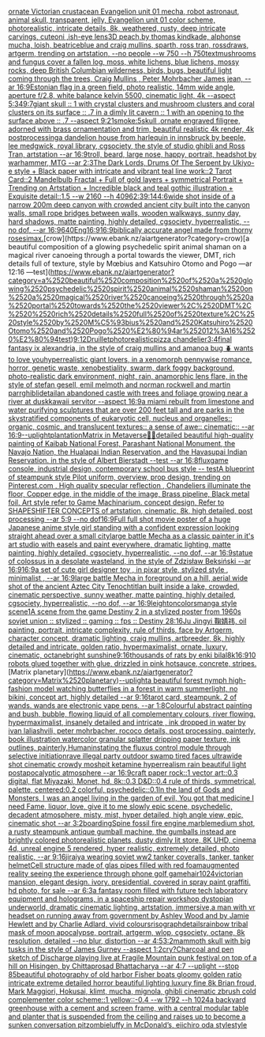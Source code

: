 [ornate Victorian crustacean Evangelion unit 01 mecha, robot astronaut, animal skull, transparent, jelly, Evangelion unit 01 color scheme, photorealistic, intricate details, 8k, weathered, rusty, deep intricate carvings, cute](https://www.ebank.nz/aiartgenerator?category=ornate%2520Victorian%2520crustacean%2520Evangelion%2520unit%252001%2520mecha%2C%2520robot%2520astronaut%2C%2520animal%2520skull%2C%2520transparent%2C%2520jelly%2C%2520Evangelion%2520unit%252001%2520color%2520scheme%2C%2520photorealistic%2C%2520intricate%2520details%2C%25208k%2C%2520weathered%2C%2520rusty%2C%2520deep%2520intricate%2520carvings%2C%2520cute)[oni ,ish-eye lens](https://www.ebank.nz/aiartgenerator?category=oni%2520%2Cish-eye%2520lens)[3D peach,by thomas kindkade, alphonse mucha, loish, beatriceblue and craig mullins, sparth, ross tran, rossdraws, artgerm, trending on artstation, --no people --w 750 --h 750](https://www.ebank.nz/aiartgenerator?category=3D%2520peach%2Cby%2520thomas%2520kindkade%2C%2520alphonse%2520mucha%2C%2520loish%2C%2520beatriceblue%2520and%2520craig%2520mullins%2C%2520sparth%2C%2520ross%2520tran%2C%2520rossdraws%2C%2520artgerm%2C%2520trending%2520on%2520artstation%2C%2520--no%2520people%2520--w%2520750%2520--h%2520750)[text](https://www.ebank.nz/aiartgenerator?category=text)[mushrooms and fungus cover a fallen log, moss, white lichens,  blue lichens,  mossy rocks, deep British Columbian wilderness, birds, bugs, beautiful light coming through the trees, Craig Mullins  , Peter Mohrbacher  James jean,  --ar 16:9](https://www.ebank.nz/aiartgenerator?category=mushrooms%2520and%2520fungus%2520cover%2520a%2520fallen%2520log%2C%2520moss%2C%2520white%2520lichens%2C%2520%2520blue%2520lichens%2C%2520%2520mossy%2520rocks%2C%2520deep%2520British%2520Columbian%2520wilderness%2C%2520birds%2C%2520bugs%2C%2520beautiful%2520light%2520coming%2520through%2520the%2520trees%2C%2520Craig%2520Mullins%2520%2520%2C%2520Peter%2520Mohrbacher%2520%2520James%2520jean%2C%2520%2520--ar%252016%3A9)[Estonian flag in a green field, photo realistic, 14mm wide angle, aperture f/2.8, white balance kelvin 5500, cinematic light, 4k --aspect 5:3](https://www.ebank.nz/aiartgenerator?category=Estonian%2520flag%2520in%2520a%2520green%2520field%2C%2520photo%2520realistic%2C%252014mm%2520wide%2520angle%2C%2520aperture%2520f/2.8%2C%2520white%2520balance%2520kelvin%25205500%2C%2520cinematic%2520light%2C%25204k%2520--aspect%25205%3A3)[49:7](https://www.ebank.nz/aiartgenerator?category=49%3A7)[giant skull :: 1 with crystal clusters and mushroom clusters and coral clusters on its surface :: .7 in a dimly lit cavern :: 1 with an opening to the surface above :: .7 --aspect 9:21](https://www.ebank.nz/aiartgenerator?category=giant%2520skull%2520%3A%3A%25201%2520with%2520crystal%2520clusters%2520and%2520mushroom%2520clusters%2520and%2520coral%2520clusters%2520on%2520its%2520surface%2520%3A%3A%2520.7%2520in%2520a%2520dimly%2520lit%2520cavern%2520%3A%3A%25201%2520with%2520an%2520opening%2520to%2520the%2520surface%2520above%2520%3A%3A%2520.7%2520--aspect%25209%3A21)[smoke:5](https://www.ebank.nz/aiartgenerator?category=smoke%3A5)[skull ,ornate engraved filigree, adorned with brass ornamentation and trim, beautiful realistic 4k render, 4k postprocessing](https://www.ebank.nz/aiartgenerator?category=skull%2520%2Cornate%2520engraved%2520filigree%2C%2520adorned%2520with%2520brass%2520ornamentation%2520and%2520trim%2C%2520beautiful%2520realistic%25204k%2520render%2C%25204k%2520postprocessing)[a dandelion house from harlequin in innsbruck by beeple, lee medgwick, royal library, cgsociety, the style of studio ghibli and Ross Tran, artstation --ar 16:9](https://www.ebank.nz/aiartgenerator?category=a%2520dandelion%2520house%2520from%2520harlequin%2520in%2520innsbruck%2520by%2520beeple%2C%2520lee%2520medgwick%2C%2520royal%2520library%2C%2520cgsociety%2C%2520the%2520style%2520of%2520studio%2520ghibli%2520and%2520Ross%2520Tran%2C%2520artstation%2520--ar%252016%3A9)[troll, beard, large nose, happy, portrait, headshot by warhammer, MTG --ar 2:3](https://www.ebank.nz/aiartgenerator?category=troll%2C%2520beard%2C%2520large%2520nose%2C%2520happy%2C%2520portrait%2C%2520headshot%2520by%2520warhammer%2C%2520MTG%2520--ar%25202%3A3)[The Dark Lords, Drums Of The Serpent by Ukiyo-e style + Black paper with intricate and vibrant teal line work::2 Tarot Card::2 Mandelbulb Fractal + Full of gold layers + symmetrical Portrait + Trending on Artstation + Incredible black and teal gothic illustration + Exquisite detail::1.5  --w 2160 --h 4096](https://www.ebank.nz/aiartgenerator?category=The%2520Dark%2520Lords%2C%2520Drums%2520Of%2520The%2520Serpent%2520by%2520Ukiyo-e%2520style%2520%2B%2520Black%2520paper%2520with%2520intricate%2520and%2520vibrant%2520teal%2520line%2520work%3A%3A2%2520Tarot%2520Card%3A%3A2%2520Mandelbulb%2520Fractal%2520%2B%2520Full%2520of%2520gold%2520layers%2520%2B%2520symmetrical%2520Portrait%2520%2B%2520Trending%2520on%2520Artstation%2520%2B%2520Incredible%2520black%2520and%2520teal%2520gothic%2520illustration%2520%2B%2520Exquisite%2520detail%3A%3A1.5%2520%2520--w%25202160%2520--h%25204096)[2:3](https://www.ebank.nz/aiartgenerator?category=2%3A3)[9:14](https://www.ebank.nz/aiartgenerator?category=9%3A14)[4:6](https://www.ebank.nz/aiartgenerator?category=4%3A6)[wide shot inside of a narrow 200m deep canyon with crowded ancient city built into the canyon walls, small rope bridges between walls, wooden walkways, sunny day, hard shadows, matte painting, highly detailed, cgsociety, hyperrealistic, --no dof, --ar 16:9](https://www.ebank.nz/aiartgenerator?category=wide%2520shot%2520inside%2520of%2520a%2520narrow%2520200m%2520deep%2520canyon%2520with%2520crowded%2520ancient%2520city%2520built%2520into%2520the%2520canyon%2520walls%2C%2520small%2520rope%2520bridges%2520between%2520walls%2C%2520wooden%2520walkways%2C%2520sunny%2520day%2C%2520hard%2520shadows%2C%2520matte%2520painting%2C%2520highly%2520detailed%2C%2520cgsociety%2C%2520hyperrealistic%2C%2520--no%2520dof%2C%2520--ar%252016%3A9)[640](https://www.ebank.nz/aiartgenerator?category=640)[Eng](https://www.ebank.nz/aiartgenerator?category=Eng)[16:9](https://www.ebank.nz/aiartgenerator?category=16%3A9)[16:9](https://www.ebank.nz/aiartgenerator?category=16%3A9)[biblically accurate angel made from thorny roses](https://www.ebank.nz/aiartgenerator?category=biblically%2520accurate%2520angel%2520made%2520from%2520thorny%2520roses)[imax.](https://www.ebank.nz/aiartgenerator?category=imax.)[crow](https://www.ebank.nz/aiartgenerator?category=crow)[a beautiful composition of a glowing psychedelic spirit animal shaman on a magical river canoeing through a portal towards the viewer, DMT,  rich details full of texture, style by Mœbius and Katsuhiro Otomo and Pogo —ar 12:16 —test](https://www.ebank.nz/aiartgenerator?category=a%2520beautiful%2520composition%2520of%2520a%2520glowing%2520psychedelic%2520spirit%2520animal%2520shaman%2520on%2520a%2520magical%2520river%2520canoeing%2520through%2520a%2520portal%2520towards%2520the%2520viewer%2C%2520DMT%2C%2520%2520rich%2520details%2520full%2520of%2520texture%2C%2520style%2520by%2520M%C5%93bius%2520and%2520Katsuhiro%2520Otomo%2520and%2520Pogo%2520%E2%80%94ar%252012%3A16%2520%E2%80%94test)[9:12](https://www.ebank.nz/aiartgenerator?category=9%3A12)[Druillet](https://www.ebank.nz/aiartgenerator?category=Druillet)[photorealistic](https://www.ebank.nz/aiartgenerator?category=photorealistic)[pizza chandelier](https://www.ebank.nz/aiartgenerator?category=pizza%2520chandelier)[3:4](https://www.ebank.nz/aiartgenerator?category=3%3A4)[final fantasy ix alexandria, in the style of craig mullins and amano](https://www.ebank.nz/aiartgenerator?category=final%2520fantasy%2520ix%2520alexandria%2C%2520in%2520the%2520style%2520of%2520craig%2520mullins%2520and%2520amano)[a bug 🪲 wants to love you](https://www.ebank.nz/aiartgenerator?category=a%2520bug%2520%F0%9F%AA%B2%2520wants%2520to%2520love%2520you)[hyperrealistic giant lovers, in a xenomorph pennywise romance, horror, genetic waste, xenobestiality, swarm, dark foggy background, photo-realistic dark environment, night, rain, anamorphic lens flare, in the style of stefan gesell, emil melmoth and norman rockwell and martin parr](https://www.ebank.nz/aiartgenerator?category=hyperrealistic%2520giant%2520lovers%2C%2520in%2520a%2520xenomorph%2520pennywise%2520romance%2C%2520horror%2C%2520genetic%2520waste%2C%2520xenobestiality%2C%2520swarm%2C%2520dark%2520foggy%2520background%2C%2520photo-realistic%2520dark%2520environment%2C%2520night%2C%2520rain%2C%2520anamorphic%2520lens%2520flare%2C%2520in%2520the%2520style%2520of%2520stefan%2520gesell%2C%2520emil%2520melmoth%2520and%2520norman%2520rockwell%2520and%2520martin%2520parr)[ghibli](https://www.ebank.nz/aiartgenerator?category=ghibli)[detail](https://www.ebank.nz/aiartgenerator?category=detail)[an abandoned castle with trees and foliage growing near a river at dusk](https://www.ebank.nz/aiartgenerator?category=an%2520abandoned%2520castle%2520with%2520trees%2520and%2520foliage%2520growing%2520near%2520a%2520river%2520at%2520dusk)[kawaii servitor --aspect 16:9](https://www.ebank.nz/aiartgenerator?category=kawaii%2520servitor%2520--aspect%252016%3A9)[a miami rebuilt from limestone and water purifying sculptures that are over 200 feet tall and are parks in the sky](https://www.ebank.nz/aiartgenerator?category=a%2520miami%2520rebuilt%2520from%2520limestone%2520and%2520water%2520purifying%2520sculptures%2520that%2520are%2520over%2520200%2520feet%2520tall%2520and%2520are%2520parks%2520in%2520the%2520sky)[stratified components of eukaryotic cell, nucleus and organelles:: organic, cosmic, and translucent textures:: a sense of awe:: cinematic:: --ar 16:9](https://www.ebank.nz/aiartgenerator?category=stratified%2520components%2520of%2520eukaryotic%2520cell%2C%2520nucleus%2520and%2520organelles%3A%3A%2520organic%2C%2520cosmic%2C%2520and%2520translucent%2520textures%3A%3A%2520a%2520sense%2520of%2520awe%3A%3A%2520cinematic%3A%3A%2520--ar%252016%3A9)[--uplight](https://www.ebank.nz/aiartgenerator?category=--uplight)[plantation](https://www.ebank.nz/aiartgenerator?category=plantation)[Matrix in Metaverse](https://www.ebank.nz/aiartgenerator?category=Matrix%2520in%2520Metaverse)[🎃😸](https://www.ebank.nz/aiartgenerator?category=%F0%9F%8E%83%F0%9F%98%B8)[detailed beautiful high-quality painting of Kaibab National Forest, Parashant National Monument, the Navajo Nation, the Hualapai Indian Reservation, and the Havasupai Indian Reservation. in the style of Albert Bierstadt --test --ar 16:8](https://www.ebank.nz/aiartgenerator?category=detailed%2520beautiful%2520high-quality%2520painting%2520of%2520Kaibab%2520National%2520Forest%2C%2520Parashant%2520National%2520Monument%2C%2520the%2520Navajo%2520Nation%2C%2520the%2520Hualapai%2520Indian%2520Reservation%2C%2520and%2520the%2520Havasupai%2520Indian%2520Reservation.%2520in%2520the%2520style%2520of%2520Albert%2520Bierstadt%2520--test%2520--ar%252016%3A8)[flux](https://www.ebank.nz/aiartgenerator?category=flux)[game console, industrial design, contemporary school bus style -- test](https://www.ebank.nz/aiartgenerator?category=game%2520console%2C%2520industrial%2520design%2C%2520contemporary%2520school%2520bus%2520style%2520--%2520test)[A blueprint of steampunk style Pilot uniform,  overview, prop design,  trending on Pinterest.com  , High quality specular reflection ,  Chandeliers illuminate the floor, Copper  edge, in the middle of the image, Brass pipeline,  Black metal foil,  Art style refer to Game Machinarium.  concept design, Refer to SHAPESHIFTER CONCEPTS  of artstation, cinematic,  8k, high detailed,  post processing    --ar 5:9   --no dof](https://www.ebank.nz/aiartgenerator?category=A%2520blueprint%2520of%2520steampunk%2520style%2520Pilot%2520uniform%2C%2520%2520overview%2C%2520prop%2520design%2C%2520%2520trending%2520on%2520Pinterest.com%2520%2520%2C%2520High%2520quality%2520specular%2520reflection%2520%2C%2520%2520Chandeliers%2520illuminate%2520the%2520floor%2C%2520Copper%2520%2520edge%2C%2520in%2520the%2520middle%2520of%2520the%2520image%2C%2520Brass%2520pipeline%2C%2520%2520Black%2520metal%2520foil%2C%2520%2520Art%2520style%2520refer%2520to%2520Game%2520Machinarium.%2520%2520concept%2520design%2C%2520Refer%2520to%2520SHAPESHIFTER%2520CONCEPTS%2520%2520of%2520artstation%2C%2520cinematic%2C%2520%25208k%2C%2520high%2520detailed%2C%2520%2520post%2520processing%2520%2520%2520%2520--ar%25205%3A9%2520%2520%2520--no%2520dof)[16:9](https://www.ebank.nz/aiartgenerator?category=16%3A9)[Full full shot movie poster of a huge Japanese anime style girl standing with a confident expression looking straight ahead over a small city](https://www.ebank.nz/aiartgenerator?category=Full%2520full%2520shot%2520movie%2520poster%2520of%2520a%2520huge%2520Japanese%2520anime%2520style%2520girl%2520standing%2520with%2520a%2520confident%2520expression%2520looking%2520straight%2520ahead%2520over%2520a%2520small%2520city)[large battle Mecha as a classic painter in it's art studio with easels and paint everywhere, dramatic lighting, matte painting, highly detailed, cgsociety, hyperrealistic, --no dof, --ar 16:9](https://www.ebank.nz/aiartgenerator?category=large%2520battle%2520Mecha%2520as%2520a%2520classic%2520painter%2520in%2520it%27s%2520art%2520studio%2520with%2520easels%2520and%2520paint%2520everywhere%2C%2520dramatic%2520lighting%2C%2520matte%2520painting%2C%2520highly%2520detailed%2C%2520cgsociety%2C%2520hyperrealistic%2C%2520--no%2520dof%2C%2520--ar%252016%3A9)[statue of colossus in a desolate wasteland, in the style of Zdzisław Beksiński --ar 16:9](https://www.ebank.nz/aiartgenerator?category=statue%2520of%2520colossus%2520in%2520a%2520desolate%2520wasteland%2C%2520in%2520the%2520style%2520of%2520Zdzis%C5%82aw%2520Beksi%C5%84ski%2520--ar%252016%3A9)[16:9](https://www.ebank.nz/aiartgenerator?category=16%3A9)[a set of cute girl designer toy , in pixar style, stylized style , minimalist , --ar 16:9](https://www.ebank.nz/aiartgenerator?category=a%2520set%2520of%2520cute%2520girl%2520designer%2520toy%2520%2C%2520in%2520pixar%2520style%2C%2520stylized%2520style%2520%2C%2520minimalist%2520%2C%2520--ar%252016%3A9)[large battle Mecha in foreground on a hill, aerial wide shot of the ancient Aztec City Tenochtitlan built inside a lake, crowded, cinematic perspective, sunny weather, matte painting, highly detailed, cgsociety, hyperrealistic, --no dof, --ar 16:9](https://www.ebank.nz/aiartgenerator?category=large%2520battle%2520Mecha%2520in%2520foreground%2520on%2520a%2520hill%2C%2520aerial%2520wide%2520shot%2520of%2520the%2520ancient%2520Aztec%2520City%2520Tenochtitlan%2520built%2520inside%2520a%2520lake%2C%2520crowded%2C%2520cinematic%2520perspective%2C%2520sunny%2520weather%2C%2520matte%2520painting%2C%2520highly%2520detailed%2C%2520cgsociety%2C%2520hyperrealistic%2C%2520--no%2520dof%2C%2520--ar%252016%3A9)[leighton](https://www.ebank.nz/aiartgenerator?category=leighton)[colors](https://www.ebank.nz/aiartgenerator?category=colors)[manga style scene](https://www.ebank.nz/aiartgenerator?category=manga%2520style%2520scene)[1](https://www.ebank.nz/aiartgenerator?category=1)[A scene from the game Destiny 2 in a stylized poster from 1960s sovjet union :: stylized :: gaming :: fps :: Destiny 2](https://www.ebank.nz/aiartgenerator?category=A%2520scene%2520from%2520the%2520game%2520Destiny%25202%2520in%2520a%2520stylized%2520poster%2520from%25201960s%2520sovjet%2520union%2520%3A%3A%2520stylized%2520%3A%3A%2520gaming%2520%3A%3A%2520fps%2520%3A%3A%2520Destiny%25202)[8:16](https://www.ebank.nz/aiartgenerator?category=8%3A16)[Ju Jingyi 鞠婧祎, oil painting, portrait, intricate complexity, rule of thirds, face by Artgerm, character concept, dramatic lighting, craig mullins, artbreeder, 8k, highly detailed and intricate, golden ratio, hypermaximalist, ornate, luxury, cinematic, octane](https://www.ebank.nz/aiartgenerator?category=Ju%2520Jingyi%2520%E9%9E%A0%E5%A9%A7%E7%A5%8E%2C%2520oil%2520painting%2C%2520portrait%2C%2520intricate%2520complexity%2C%2520rule%2520of%2520thirds%2C%2520face%2520by%2520Artgerm%2C%2520character%2520concept%2C%2520dramatic%2520lighting%2C%2520craig%2520mullins%2C%2520artbreeder%2C%25208k%2C%2520highly%2520detailed%2520and%2520intricate%2C%2520golden%2520ratio%2C%2520hypermaximalist%2C%2520ornate%2C%2520luxury%2C%2520cinematic%2C%2520octane)[bright sunshine](https://www.ebank.nz/aiartgenerator?category=bright%2520sunshine)[9:16](https://www.ebank.nz/aiartgenerator?category=9%3A16)[thousands of rats by enki bilal](https://www.ebank.nz/aiartgenerator?category=thousands%2520of%2520rats%2520by%2520enki%2520bilal)[8k](https://www.ebank.nz/aiartgenerator?category=8k)[16:9](https://www.ebank.nz/aiartgenerator?category=16%3A9)[10 robots glued together with glue, drizzled in pink hotsauce, concrete, stripes.](https://www.ebank.nz/aiartgenerator?category=10%2520robots%2520glued%2520together%2520with%2520glue%2C%2520drizzled%2520in%2520pink%2520hotsauce%2C%2520concrete%2C%2520stripes.)[Matrix planetary](https://www.ebank.nz/aiartgenerator?category=Matrix%2520planetary)[--uplight](https://www.ebank.nz/aiartgenerator?category=--uplight)[a beautiful forest nymph high-fashion model watching butterflies in a forest in warm summerlight, no bikini, concept art, highly detailed --ar 9:16](https://www.ebank.nz/aiartgenerator?category=a%2520beautiful%2520forest%2520nymph%2520high-fashion%2520model%2520watching%2520butterflies%2520in%2520a%2520forest%2520in%2520warm%2520summerlight%2C%2520no%2520bikini%2C%2520concept%2520art%2C%2520highly%2520detailed%2520--ar%25209%3A16)[tarot card, steampunk. 2 of wands. wands are electronic vape pens. --ar 1:8](https://www.ebank.nz/aiartgenerator?category=tarot%2520card%2C%2520steampunk.%25202%2520of%2520wands.%2520wands%2520are%2520electronic%2520vape%2520pens.%2520--ar%25201%3A8)[Colourful abstract painting and bush, bubble, flowing liquid of all complementary colours, river flowing. hypermaximalist, insanely detailed and intricate , ink dropped in water by ivan laliashvili, peter mohrbacher, rococo details, post processing, painterly, book illustration watercolor granular splatter dripping paper texture, ink outlines, painterly,](https://www.ebank.nz/aiartgenerator?category=Colourful%2520abstract%2520painting%2520and%2520bush%2C%2520bubble%2C%2520flowing%2520liquid%2520of%2520all%2520complementary%2520colours%2C%2520river%2520flowing.%2520hypermaximalist%2C%2520insanely%2520detailed%2520and%2520intricate%2520%2C%2520ink%2520dropped%2520in%2520water%2520by%2520ivan%2520laliashvili%2C%2520peter%2520mohrbacher%2C%2520rococo%2520details%2C%2520post%2520processing%2C%2520painterly%2C%2520book%2520illustration%2520watercolor%2520granular%2520splatter%2520dripping%2520paper%2520texture%2C%2520ink%2520outlines%2C%2520painterly%2C)[Human](https://www.ebank.nz/aiartgenerator?category=Human)[instating the fluxus control module through selective initiation](https://www.ebank.nz/aiartgenerator?category=instating%2520the%2520fluxus%2520control%2520module%2520through%2520selective%2520initiation)[rave illegal party outdoor swamp tired faces ultrawide shot cinematic crowdy moshpit ketamine hyperrealism rain beautiful light postapocalyptic atmosphere  --ar 16:9](https://www.ebank.nz/aiartgenerator?category=rave%2520illegal%2520party%2520outdoor%2520swamp%2520tired%2520faces%2520ultrawide%2520shot%2520cinematic%2520crowdy%2520moshpit%2520ketamine%2520hyperrealism%2520rain%2520beautiful%2520light%2520postapocalyptic%2520atmosphere%2520%2520--ar%252016%3A9)[craft paper rock::1 vector art::0.3 digital, flat Miyazaki, Monet, hd, 8k::0.3 D&D::0.4 rule of thirds, symmetrical, palette, centered:0.2 colorful, psychedelic::0.1](https://www.ebank.nz/aiartgenerator?category=craft%2520paper%2520rock%3A%3A1%2520vector%2520art%3A%3A0.3%2520digital%2C%2520flat%2520Miyazaki%2C%2520Monet%2C%2520hd%2C%25208k%3A%3A0.3%2520D%26D%3A%3A0.4%2520rule%2520of%2520thirds%2C%2520symmetrical%2C%2520palette%2C%2520centered%3A0.2%2520colorful%2C%2520psychedelic%3A%3A0.1)[In the land of Gods and Monsters, I was an angel living in the garden of evil, You got that medicine I need Fame, liquor, love, give it to me slowly epic scene, psychedelic, decadent atmosphere, misty, mist, hyper detailed, high angle view, epic, cinematic shot --ar 3:2](https://www.ebank.nz/aiartgenerator?category=In%2520the%2520land%2520of%2520Gods%2520and%2520Monsters%2C%2520I%2520was%2520an%2520angel%2520living%2520in%2520the%2520garden%2520of%2520evil%2C%2520You%2520got%2520that%2520medicine%2520I%2520need%2520Fame%2C%2520liquor%2C%2520love%2C%2520give%2520it%2520to%2520me%2520slowly%2520epic%2520scene%2C%2520psychedelic%2C%2520decadent%2520atmosphere%2C%2520misty%2C%2520mist%2C%2520hyper%2520detailed%2C%2520high%2520angle%2520view%2C%2520epic%2C%2520cinematic%2520shot%2520--ar%25203%3A2)[boarding](https://www.ebank.nz/aiartgenerator?category=boarding)[Spine fossil  fire engine,marble](https://www.ebank.nz/aiartgenerator?category=Spine%2520fossil%2520%2520fire%2520engine%2Cmarble)[medium shot, a rusty steampunk antique gumball machine, the gumballs instead are brightly colored photorealistic planets, dusty dimly lit store, 8K UHD, cinema 4d, unreal engine 5 rendered, hyper realistic, extremely detailed,  photo realistic,  --ar 9:16](https://www.ebank.nz/aiartgenerator?category=medium%2520shot%2C%2520a%2520rusty%2520steampunk%2520antique%2520gumball%2520machine%2C%2520the%2520gumballs%2520instead%2520are%2520brightly%2520colored%2520photorealistic%2520planets%2C%2520dusty%2520dimly%2520lit%2520store%2C%25208K%2520UHD%2C%2520cinema%25204d%2C%2520unreal%2520engine%25205%2520rendered%2C%2520hyper%2520realistic%2C%2520extremely%2520detailed%2C%2520%2520photo%2520realistic%2C%2520%2520--ar%25209%3A16)[jiraiya wearing soviet ww2 tanker coveralls, tanker, tanker helmet](https://www.ebank.nz/aiartgenerator?category=jiraiya%2520wearing%2520soviet%2520ww2%2520tanker%2520coveralls%2C%2520tanker%2C%2520tanker%2520helmet)[Cell structure made of glas pipes filled with red foam](https://www.ebank.nz/aiartgenerator?category=Cell%2520structure%2520made%2520of%2520glas%2520pipes%2520filled%2520with%2520red%2520foam)[augmented reality seeing the experience through phone golf game](https://www.ebank.nz/aiartgenerator?category=augmented%2520reality%2520seeing%2520the%2520experience%2520through%2520phone%2520golf%2520game)[hair](https://www.ebank.nz/aiartgenerator?category=hair)[1024](https://www.ebank.nz/aiartgenerator?category=1024)[victorian mansion, elegant design.  ivory. presidential. covered in spray paint graffiti. hd photo, for sale --ar 6:3](https://www.ebank.nz/aiartgenerator?category=victorian%2520mansion%2C%2520elegant%2520design.%2520%2520ivory.%2520presidential.%2520covered%2520in%2520spray%2520paint%2520graffiti.%2520hd%2520photo%2C%2520for%2520sale%2520--ar%25206%3A3)[a fantasy room filled with future tech laboratory equipment and holograms, in a spaceship repair workshop dystopian underworld, dramatic cinematic lighting, artstation, immersive,](https://www.ebank.nz/aiartgenerator?category=a%2520fantasy%2520room%2520filled%2520with%2520future%2520tech%2520laboratory%2520equipment%2520and%2520holograms%2C%2520in%2520a%2520spaceship%2520repair%2520workshop%2520dystopian%2520underworld%2C%2520dramatic%2520cinematic%2520lighting%2C%2520artstation%2C%2520immersive%2C)[a man with vr headset on running away from government by Ashley Wood and by Jamie Hewlett and by Charlie Adlard, vivid colours](https://www.ebank.nz/aiartgenerator?category=a%2520man%2520with%2520vr%2520headset%2520on%2520running%2520away%2520from%2520government%2520by%2520Ashley%2520Wood%2520and%2520by%2520Jamie%2520Hewlett%2520and%2520by%2520Charlie%2520Adlard%2C%2520vivid%2520colours)[risograph](https://www.ebank.nz/aiartgenerator?category=risograph)[details](https://www.ebank.nz/aiartgenerator?category=details)[rainbow tribal mask of moon apocalypse, portrait, artgerm, wlop, cgsociety, octane, 8k resolution, detailed --no blur, distortion --ar 4:5](https://www.ebank.nz/aiartgenerator?category=rainbow%2520tribal%2520mask%2520of%2520moon%2520apocalypse%2C%2520portrait%2C%2520artgerm%2C%2520wlop%2C%2520cgsociety%2C%2520octane%2C%25208k%2520resolution%2C%2520detailed%2520--no%2520blur%2C%2520distortion%2520--ar%25204%3A5)[3:2](https://www.ebank.nz/aiartgenerator?category=3%3A2)[mammoth skull with big tusks in the style of James Gurney --aspect 1:2](https://www.ebank.nz/aiartgenerator?category=mammoth%2520skull%2520with%2520big%2520tusks%2520in%2520the%2520style%2520of%2520James%2520Gurney%2520--aspect%25201%3A2)[cry?](https://www.ebank.nz/aiartgenerator?category=cry%3F)[Charcoal and pen sketch of Discharge playing live at Fragile Mountain punk festival on top of a hill on Hisingen, by Chittaprosad Bhattacharya --ar 4:7 --uplight --stop 85](https://www.ebank.nz/aiartgenerator?category=Charcoal%2520and%2520pen%2520sketch%2520of%2520Discharge%2520playing%2520live%2520at%2520Fragile%2520Mountain%2520punk%2520festival%2520on%2520top%2520of%2520a%2520hill%2520on%2520Hisingen%2C%2520by%2520Chittaprosad%2520Bhattacharya%2520--ar%25204%3A7%2520--uplight%2520--stop%252085)[beautiful photography of old harbor Fisher boats gloomy golden ratio intricate extreme detailed horror beautiful lighting luxury fine 8k Brian froud, Mark Maggiori, Hokusai, klimt, mucha, mignola, ghibli cinematic zbrush cold complementer color scheme::1 yellow::-0.4 --w 1792 --h 1024](https://www.ebank.nz/aiartgenerator?category=beautiful%2520photography%2520of%2520old%2520harbor%2520Fisher%2520boats%2520gloomy%2520golden%2520ratio%2520intricate%2520extreme%2520detailed%2520horror%2520beautiful%2520lighting%2520luxury%2520fine%25208k%2520Brian%2520froud%2C%2520Mark%2520Maggiori%2C%2520Hokusai%2C%2520klimt%2C%2520mucha%2C%2520mignola%2C%2520ghibli%2520cinematic%2520zbrush%2520cold%2520complementer%2520color%2520scheme%3A%3A1%2520yellow%3A%3A-0.4%2520--w%25201792%2520--h%25201024)[a backyard greenhouse with a cement and screen frame, with a central modular table and planter that is suspended from the ceiling and raises up to become a sunken conversation pit](https://www.ebank.nz/aiartgenerator?category=a%2520backyard%2520greenhouse%2520with%2520a%2520cement%2520and%2520screen%2520frame%2C%2520with%2520a%2520central%2520modular%2520table%2520and%2520planter%2520that%2520is%2520suspended%2520from%2520the%2520ceiling%2520and%2520raises%2520up%2520to%2520become%2520a%2520sunken%2520conversation%2520pit)[zombie](https://www.ebank.nz/aiartgenerator?category=zombie)[luffy in McDonald’s, eiichiro oda style](https://www.ebank.nz/aiartgenerator?category=luffy%2520in%2520McDonald%E2%80%99s%2C%2520eiichiro%2520oda%2520style)[style](https://www.ebank.nz/aiartgenerator?category=style)